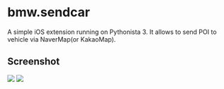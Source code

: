 bmw.sendcar
===========

A simple iOS extension running on Pythonista 3.
It allows to send POI to vehicle via NaverMap(or KakaoMap).

## Screenshot
![](https://media.giphy.com/media/jldqNObrGZZygZhyWp/giphy.gif)
![](https://media.giphy.com/media/9LXHNpBVNpTJhKgO7v/giphy.gif)

